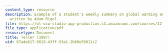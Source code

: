 ```yaml
---
content_type: resource
description: Example of a student's weekly summary on global warming and ice ages,
  written by Adam Rigel.
file: https://ol-ocw-studio-app-production.s3.amazonaws.com/courses/12-085-seminar-in-environmental-science-spring-2008/67a4e617981843ff93a12b60e59011c2_rigel_w3.pdf
file_type: application/pdf
resourcetype: Document
title: Teller (1997)
uid: 67a4e617-9818-43ff-93a1-2b60e59011c2
---
```

